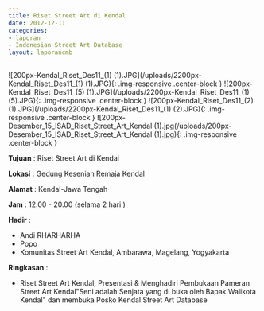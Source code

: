 ```yaml
---
title: Riset Street Art di Kendal
date: 2012-12-11
categories:
- laporan
- Indonesian Street Art Database 
layout: laporancmb
---
```


![200px-Kendal_Riset_Des11_(1) (1).JPG](/uploads/2200px-Kendal_Riset_Des11_(1) (1).JPG){: .img-responsive .center-block }
![200px-Kendal_Riset_Des11_(5) (1).JPG](/uploads/2200px-Kendal_Riset_Des11_(1) (5).JPG){: .img-responsive .center-block }
![200px-Kendal_Riset_Des11_(2) (1).JPG](/uploads/2200px-Kendal_Riset_Des11_(1) (2).JPG){: .img-responsive .center-block }
![200px-Desember_15_ISAD_Riset_Street_Art_Kendal (1).jpg(/uploads/200px-Desember_15_ISAD_Riset_Street_Art_Kendal (1).jpg){: .img-responsive .center-block }

**Tujuan** : Riset Street Art di Kendal

**Lokasi** : Gedung Kesenian Remaja Kendal

**Alamat** : Kendal-Jawa Tengah

**Jam** : 12.00 - 20.00 (selama 2 hari )

**Hadir** : 
* Andi RHARHARHA
* Popo
* Komunitas Street Art Kendal, Ambarawa, Magelang, Yogyakarta

**Ringkasan** : 
* Riset Street Art Kendal, Presentasi & Menghadiri Pembukaan Pameran Street Art Kendal"Seni adalah Senjata yang di buka oleh Bapak Walikota Kendal" dan membuka Posko Kendal Street Art Database
